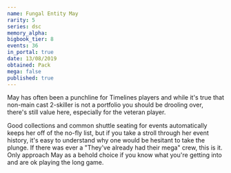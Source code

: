 ```yaml
---
name: Fungal Entity May
rarity: 5
series: dsc
memory_alpha:
bigbook_tier: 8
events: 36
in_portal: true
date: 13/08/2019
obtained: Pack
mega: false
published: true
---
```


May has often been a punchline for Timelines players and while it's true that non-main cast 2-skiller is not a portfolio you should be drooling over, there's still value here, especially for the veteran player.

Good collections and common shuttle seating for events automatically keeps her off of the no-fly list, but if you take a stroll through her event history, it's easy to understand why one would be hesitant to take the plunge. If there was ever a "They've already had their mega" crew, this is it. Only approach May as a behold choice if you know what you're getting into and are ok playing the long game.
